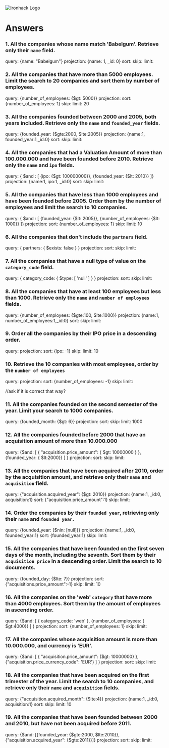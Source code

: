 ![Ironhack Logo](https://i.imgur.com/1QgrNNw.png)

# Answers

### 1. All the companies whose name match 'Babelgum'. Retrieve only their `name` field.


query: {name: "Babelgum"}
projection: {name: 1, _id: 0}
sort: 
skip:
limit:

### 2. All the companies that have more than 5000 employees. Limit the search to 20 companies and sort them by **number of employees**.

query: {number_of_employees: {$gt: 5000}}
projection:
sort: {number_of_employees: 1}
skip:
limit: 20

### 3. All the companies founded between 2000 and 2005, both years included. Retrieve only the `name` and `founded_year` fields.

query: {founded_year: {$gte:2000, $lte:2005}}
projection: {name:1, founded_year:1,_id:0}
sort: 
skip:
limit: 

### 4. All the companies that had a Valuation Amount of more than 100.000.000 and have been founded before 2010. Retrieve only the `name` and `ipo` fields.

query: { $and : [ {ipo: {$gt: 100000000}}, {founded_year: {$lt: 2010}} ]}
projection: {name:1, ipo:1, _id:0}
sort: 
skip:
limit: 


### 5. All the companies that have less than 1000 employees and have been founded before 2005. Order them by the number of employees and limit the search to 10 companies.

query: { $and : [ {founded_year: {$lt: 2005}}, {number_of_employees: {$lt: 1000}} ]}
projection:
sort: {number_of_employees: 1}
skip:
limit: 10

### 6. All the companies that don't include the `partners` field.

query: { partners: { $exists: false } }
projection:
sort:
skip:
limit:


### 7. All the companies that have a null type of value on the `category_code` field.

query: { category_code: { $type: [ 'null' ] } }
projection:
sort:
skip:
limit:


### 8. All the companies that have at least 100 employees but less than 1000. Retrieve only the `name` and `number of employees` fields.

query: {number_of_employees: {$gte:100, $lte:1000}}
projection: {name:1, number_of_employees:1,_id:0}
sort: 
skip:
limit: 

### 9. Order all the companies by their IPO price in a descending order.

query: 
projection:
sort: {ipo: -1}
skip:
limit: 10


### 10. Retrieve the 10 companies with most employees, order by the `number of employees`

query: 
projection:
sort: {number_of_employees: -1}
skip:
limit: 

//ask if it is correct that way?


### 11. All the companies founded on the second semester of the year. Limit your search to 1000 companies.

query: {founded_month: {$gt: 6}}
projection:
sort:
skip:
limit: 1000


### 12. All the companies founded before 2000 that have an acquisition amount of more than 10.000.000

query: {$and: [ { "acquisition.price_amount": { $gt: 10000000 } }, {founded_year: { $lt:2000}} ] }
projection:
sort:
skip:
limit: 

### 13. All the companies that have been acquired after 2010, order by the acquisition amount, and retrieve only their `name` and `acquisition` field.

query: {"acquisition.acquired_year": {$gt: 2010}}
projection: {name:1, _id:0, acquisition:1}
sort: {"acquisition.price_amount":1}
skip:
limit: 

### 14. Order the companies by their `founded year`, retrieving only their `name` and `founded year`.

query: {founded_year: {$nin: [null]}}
projection: {name:1, _id:0, founded_year:1}
sort: {founded_year:1}
skip:
limit: 

### 15. All the companies that have been founded on the first seven days of the month, including the seventh. Sort them by their `acquisition price` in a descending order. Limit the search to 10 documents.

query: {founded_day: {$lte: 7}}
projection:
sort: {"acquisitions.price_amount":-1}
skip:
limit: 10

### 16. All the companies on the 'web' `category` that have more than 4000 employees. Sort them by the amount of employees in ascending order.

query: {$and: [ { category_code: 'web' }, {number_of_employees: { $gt:4000}} ] }
projection:
sort: {number_of_employees: 1}
skip:
limit:

### 17. All the companies whose acquisition amount is more than 10.000.000, and currency is 'EUR'.

query: {$and: [ { "acquisition.price_amount": {$gt: 10000000} }, {"acquisition.price_currency_code": 'EUR'} ] }
projection:
sort: 
skip:
limit:

### 18. All the companies that have been acquired on the first trimester of the year. Limit the search to 10 companies, and retrieve only their `name` and `acquisition` fields.

query: {"acquisition.acquired_month": {$lte:4}}
projection: {name:1, _id:0, acquisition:1}
sort: 
skip:
limit: 10

### 19. All the companies that have been founded between 2000 and 2010, but have not been acquired before 2011.

query: {$and: [{founded_year: {$gte:2000, $lte:2010}}, {"acquisition.acquired_year": {$gte:2011}}]}
projection:
sort: 
skip:
limit:
